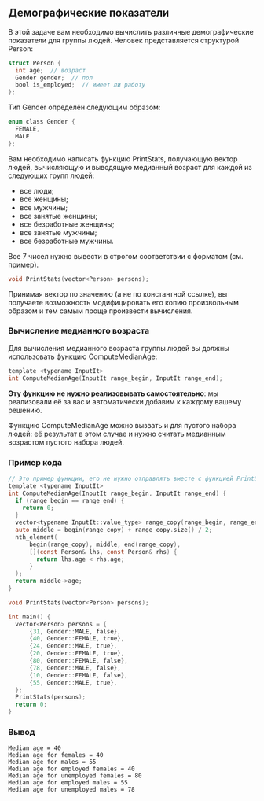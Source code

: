 ## Демографические показатели

В этой задаче вам необходимо вычислить различные демографические показатели для группы людей. Человек представляется структурой Person:

```objectivec
struct Person {
  int age;  // возраст
  Gender gender;  // пол
  bool is_employed;  // имеет ли работу
};

```

Тип Gender определён следующим образом:

```objectivec
enum class Gender {
  FEMALE,
  MALE
};

```

Вам необходимо написать функцию PrintStats, получающую вектор людей, вычисляющую и выводящую медианный возраст для каждой из следующих групп людей:
* все люди;
* все женщины;
* все мужчины;
* все занятые женщины;
* все безработные женщины;
* все занятые мужчины;
* все безработные мужчины.

Все 7 чисел нужно вывести в строгом соответствии с форматом (см. пример).

```objectivec
void PrintStats(vector<Person> persons);

```

Принимая вектор по значению (а не по константной ссылке), вы получаете возможность модифицировать его копию произвольным образом и тем самым проще произвести вычисления.

### Вычисление медианного возраста ###

Для вычисления медианного возраста группы людей вы должны использовать функцию ComputeMedianAge:

```objectivec
template <typename InputIt>
int ComputeMedianAge(InputIt range_begin, InputIt range_end);

```

**Эту функцию не нужно реализовывать самостоятельно**: мы реализовали её за вас и автоматически добавим к каждому вашему решению.

Функцию ComputeMedianAge можно вызвать и для пустого набора людей: её результат в этом случае и нужно считать медианным возрастом пустого набора людей.

### Пример кода ###
```objectivec
// Это пример функции, его не нужно отправлять вместе с функцией PrintStats
template <typename InputIt>
int ComputeMedianAge(InputIt range_begin, InputIt range_end) {
  if (range_begin == range_end) {
    return 0;
  }
  vector<typename InputIt::value_type> range_copy(range_begin, range_end);
  auto middle = begin(range_copy) + range_copy.size() / 2;
  nth_element(
      begin(range_copy), middle, end(range_copy),
      [](const Person& lhs, const Person& rhs) {
        return lhs.age < rhs.age;
      }
  );
  return middle->age;
}

void PrintStats(vector<Person> persons);

int main() {
  vector<Person> persons = {
      {31, Gender::MALE, false},
      {40, Gender::FEMALE, true},
      {24, Gender::MALE, true},
      {20, Gender::FEMALE, true},
      {80, Gender::FEMALE, false},
      {78, Gender::MALE, false},
      {10, Gender::FEMALE, false},
      {55, Gender::MALE, true},
  };
  PrintStats(persons);
  return 0;
}

```

### Вывод ###
```commandline
Median age = 40
Median age for females = 40
Median age for males = 55
Median age for employed females = 40
Median age for unemployed females = 80
Median age for employed males = 55
Median age for unemployed males = 78

```
